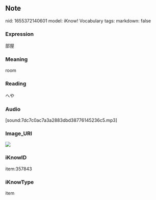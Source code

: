 ## Note
nid: 1655372140601
model: iKnow! Vocabulary
tags: 
markdown: false

### Expression
部屋

### Meaning
room

### Reading
へや

### Audio
[sound:7dc7c0ac7a3a2883dbd38776145236c5.mp3]

### Image_URI
<img src="30dd027995dfffa3915d9f02f1d3fe83.jpg">

### iKnowID
item:357843

### iKnowType
item
